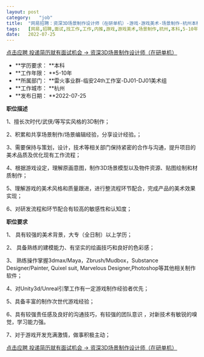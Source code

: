 ```yaml
---
layout:	post
category:	"job"
title:	"网易招聘：资深3D场景制作设计师（在研单机）-游戏-游戏美术-场景制作-杭州本科5-10年"
tags:	[网易,招聘,面试,找工作,工作,内推,游戏,游戏美术,场景制作,杭州,本科,5-10年]
date:	2022-07-25
---
```


[点击应聘 投递简历就有面试机会 ->  资深3D场景制作设计师（在研单机）](http://mobile.bole.netease.com/bole/boleDetail?id=13915&employeeId=346f03c3cda5f04c&key=all)



- **学历要求： **本科
- **工作年限： **5-10年
- **所属部门： **雷火事业群-临安24th工作室-DJ01-DJ01美术组
- **工作城市： **杭州
- **发布日期： **2022-07-25



**职位描述**

1、擅长次时代/武侠/等写实风格的3D制作；

2、积累和共享场景制作/场景编辑经验，分享设计经验。；

3、需要保持与策划，设计，技术等相关部门保持紧密的合作与沟通，提升项目的美术品质及优化现有工作流程； 

4、根据游戏设定，理解原画意图，制作3D场景模型以及物件资源、贴图绘制和材质制作； 

5、理解游戏的美术风格和质量跟进，进行整流程环节配合，完成产品的美术效果实现； 

6、对研发流程和环节配合有较高的敏感性和认知度；



**职位要求**

1、 具有较强的美术背景，大专（全日制）以上学历；

2、 具备熟练的建模能力、有坚实的绘画技巧和良好的色彩感； 

3、 熟练操作掌握3dmax/Maya，Zbrush/Mudbox，Substance Designer/Painter, Quixel suit, Marvelous Designer,Photoshop等其他相关制作软件；

4、对Unity3d/Unreal引擎工作有一定游戏制作经验者优先； 

5、具备丰富的制作次世代游戏经验； 

6、具有较强责任感及良好的沟通技巧，有较强的团队意识 ，对新技术有敏锐的嗅觉，学习能力强。

7、对于游戏开发充满激情，做事积极主动；



[点击应聘 投递简历就有面试机会 ->  资深3D场景制作设计师（在研单机）](http://mobile.bole.netease.com/bole/boleDetail?id=13915&employeeId=346f03c3cda5f04c&key=all)